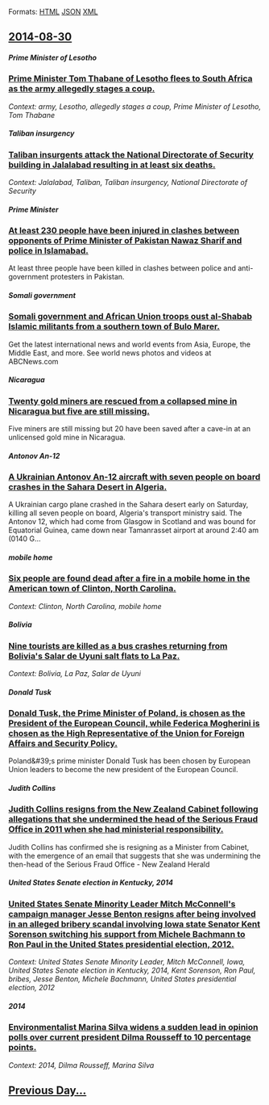 
Formats: [HTML](2014/08/30/index.html)  [JSON](2014/08/30/index.json)  [XML](2014/08/30/index.xml)  

## [2014-08-30](/news/2014/08/30/index.md)

##### Prime Minister of Lesotho
### [Prime Minister Tom Thabane of Lesotho flees to South Africa as the army allegedly stages a coup. ](/news/2014/08/30/prime-minister-tom-thabane-of-lesotho-flees-to-south-africa-as-the-army-allegedly-stages-a-coup.md)
_Context: army, Lesotho, allegedly stages a coup, Prime Minister of Lesotho, Tom Thabane_

##### Taliban insurgency
### [Taliban insurgents attack the National Directorate of Security building in Jalalabad resulting in at least six deaths. ](/news/2014/08/30/taliban-insurgents-attack-the-national-directorate-of-security-building-in-jalalabad-resulting-in-at-least-six-deaths.md)
_Context: Jalalabad, Taliban, Taliban insurgency, National Directorate of Security_

##### Prime Minister
### [At least 230 people have been injured in clashes between opponents of Prime Minister of Pakistan Nawaz Sharif and police in Islamabad. ](/news/2014/08/30/at-least-230-people-have-been-injured-in-clashes-between-opponents-of-prime-minister-of-pakistan-nawaz-sharif-and-police-in-islamabad.md)
At least three people have been killed in clashes between police and anti-government protesters in Pakistan.

##### Somali government
### [Somali government and African Union troops oust al-Shabab Islamic militants from a southern town of Bulo Marer. ](/news/2014/08/30/somali-government-and-african-union-troops-oust-al-shabab-islamic-militants-from-a-southern-town-of-bulo-marer.md)
Get the latest international news and world events from Asia, Europe, the Middle East, and more. See world news photos and videos at ABCNews.com

##### Nicaragua
### [Twenty gold miners are rescued from a collapsed mine in Nicaragua but five are still missing. ](/news/2014/08/30/twenty-gold-miners-are-rescued-from-a-collapsed-mine-in-nicaragua-but-five-are-still-missing.md)
Five miners are still missing but 20 have been saved after a cave-in at an unlicensed gold mine in Nicaragua.

##### Antonov An-12
### [A Ukrainian Antonov An-12 aircraft with seven people on board crashes in the Sahara Desert in Algeria. ](/news/2014/08/30/a-ukrainian-antonov-an-12-aircraft-with-seven-people-on-board-crashes-in-the-sahara-desert-in-algeria.md)
A Ukrainian cargo plane crashed in the Sahara desert early on Saturday, killing all seven people on board, Algeria&#x27;s transport ministry said. The Antonov 12, which had come from Glasgow in Scotland and was bound for Equatorial Guinea, came down near Tamanrasset airport at around 2:40 am (0140 G...

##### mobile home
### [Six people are found dead after a fire in a mobile home in the American town of Clinton, North Carolina. ](/news/2014/08/30/six-people-are-found-dead-after-a-fire-in-a-mobile-home-in-the-american-town-of-clinton-north-carolina.md)
_Context: Clinton, North Carolina, mobile home_

##### Bolivia
### [Nine tourists are killed as a bus crashes returning from Bolivia's Salar de Uyuni salt flats to La Paz. ](/news/2014/08/30/nine-tourists-are-killed-as-a-bus-crashes-returning-from-bolivia-s-salar-de-uyuni-salt-flats-to-la-paz.md)
_Context: Bolivia, La Paz, Salar de Uyuni_

##### Donald Tusk
### [Donald Tusk, the Prime Minister of Poland, is chosen as the President of the European Council, while Federica Mogherini is chosen as the High Representative of the Union for Foreign Affairs and Security Policy. ](/news/2014/08/30/donald-tusk-the-prime-minister-of-poland-is-chosen-as-the-president-of-the-european-council-while-federica-mogherini-is-chosen-as-the-hig.md)
Poland&amp;#39;s prime minister Donald Tusk has been chosen by European Union leaders to become the new president of the European Council. 

##### Judith Collins
### [Judith Collins resigns from the New Zealand Cabinet following allegations that she undermined the head of the Serious Fraud Office in 2011 when she had ministerial responsibility. ](/news/2014/08/30/judith-collins-resigns-from-the-new-zealand-cabinet-following-allegations-that-she-undermined-the-head-of-the-serious-fraud-office-in-2011-w.md)
Judith Collins has confirmed she is resigning as a Minister from Cabinet, with the emergence of an email that suggests that she was undermining the then-head of the Serious Fraud Office - New Zealand Herald

##### United States Senate election in Kentucky, 2014
### [United States Senate Minority Leader Mitch McConnell's campaign manager Jesse Benton resigns after being involved in an alleged bribery scandal involving Iowa state Senator Kent Sorenson switching his support from Michele Bachmann to Ron Paul in the United States presidential election, 2012. ](/news/2014/08/30/united-states-senate-minority-leader-mitch-mcconnell-s-campaign-manager-jesse-benton-resigns-after-being-involved-in-an-alleged-bribery-scan.md)
_Context: United States Senate Minority Leader, Mitch McConnell, Iowa, United States Senate election in Kentucky, 2014, Kent Sorenson, Ron Paul, bribes, Jesse Benton, Michele Bachmann, United States presidential election, 2012_

##### 2014
### [Environmentalist Marina Silva widens a sudden lead in opinion polls over current president Dilma Rousseff to 10 percentage points. ](/news/2014/08/30/environmentalist-marina-silva-widens-a-sudden-lead-in-opinion-polls-over-current-president-dilma-rousseff-to-10-percentage-points.md)
_Context: 2014, Dilma Rousseff, Marina Silva_

## [Previous Day...](/news/2014/08/29/index.md)

